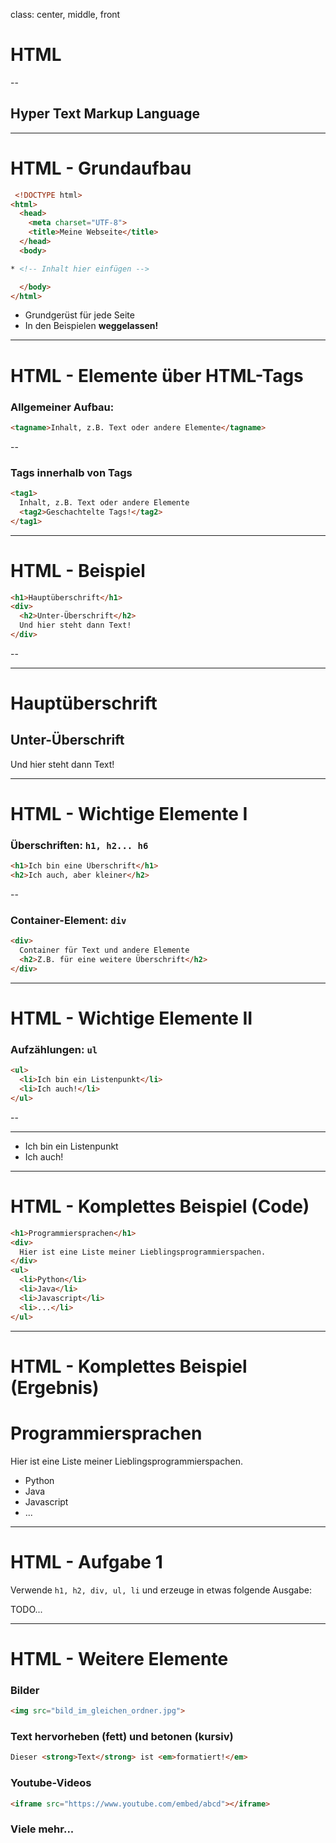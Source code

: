 class: center, middle, front

# HTML

--

## Hyper Text Markup Language

---

# HTML - Grundaufbau

```html
 <!DOCTYPE html>
<html>
  <head>
    <meta charset="UTF-8">
    <title>Meine Webseite</title>
  </head>
  <body>

* <!-- Inhalt hier einfügen -->   

  </body>
</html>
```

- Grundgerüst für jede Seite
- In den Beispielen **weggelassen!**

---

# HTML - Elemente über HTML-Tags

### Allgemeiner Aufbau:

```html
<tagname>Inhalt, z.B. Text oder andere Elemente</tagname>
```

--

### Tags innerhalb von Tags


```html
<tag1>
  Inhalt, z.B. Text oder andere Elemente
  <tag2>Geschachtelte Tags!</tag2>
</tag1>
```

---

# HTML - Beispiel

```html
<h1>Hauptüberschrift</h1>
<div>
  <h2>Unter-Überschrift</h2>
  Und hier steht dann Text!
</div>
```
--

<hr>

<div class="html-result">
<h1>Hauptüberschrift</h1>
<div>
  <h2>Unter-Überschrift</h2>
  Und hier steht dann Text!
</div>
</div>

---

# HTML - Wichtige Elemente I

### Überschriften: `h1, h2... h6`

```html
<h1>Ich bin eine Überschrift</h1>      
<h2>Ich auch, aber kleiner</h2>
```
--

### Container-Element: `div`

```html
<div>
  Container für Text und andere Elemente
  <h2>Z.B. für eine weitere Überschrift</h2>
</div>
```

---

# HTML - Wichtige Elemente II

### Aufzählungen: `ul`

```html
<ul>
  <li>Ich bin ein Listenpunkt</li>
  <li>Ich auch!</li>
</ul>      
```
--

<hr>

<div class="html-result">
<ul>
  <li>Ich bin ein Listenpunkt</li>
  <li>Ich auch!</li>
</ul> 
</div>

---


# HTML - Komplettes Beispiel (Code)

```html
<h1>Programmiersprachen</h1>
<div>
  Hier ist eine Liste meiner Lieblingsprogrammierspachen.
</div>
<ul>
  <li>Python</li>
  <li>Java</li>
  <li>Javascript</li>
  <li>...</li>
</ul>      
```

---

# HTML - Komplettes Beispiel (Ergebnis)

<div class="html-result">
<h1>Programmiersprachen</h1>
<div>
  Hier ist eine Liste meiner Lieblingsprogrammierspachen.
</div>
<ul>
  <li>Python</li>
  <li>Java</li>
  <li>Javascript</li>
  <li>...</li>
</ul>  

---

# HTML - Aufgabe 1

Verwende `h1, h2, div, ul, li` und erzeuge in etwas folgende Ausgabe:

<div class="html-result">
TODO...
</div>

---

# HTML - Weitere Elemente

### Bilder

```html
<img src="bild_im_gleichen_ordner.jpg">
```


### Text hervorheben (fett) und betonen (kursiv)

```html
Dieser <strong>Text</strong> ist <em>formatiert!</em>
```

### Youtube-Videos

```html
<iframe src="https://www.youtube.com/embed/abcd"></iframe>
```

### Viele mehr...